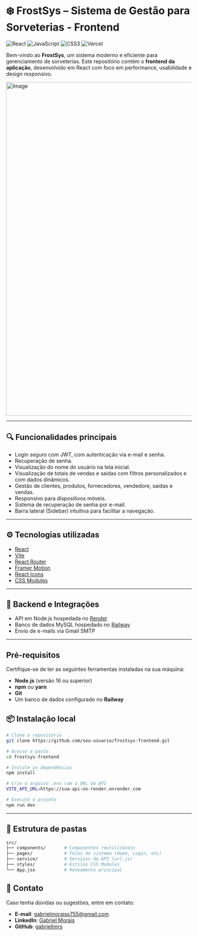 # ❄️ FrostSys – Sistema de Gestão para Sorveterias - Frontend

![React](https://img.shields.io/badge/react-%2320232a.svg?style=for-the-badge&logo=react&logoColor=%2361DAFB)
![JavaScript](https://img.shields.io/badge/javascript-%23323330.svg?style=for-the-badge&logo=javascript&logoColor=%23F7DF1E)
![CSS3](https://img.shields.io/badge/css3-%231572B6.svg?style=for-the-badge&logo=css3&logoColor=white)
![Vercel](https://img.shields.io/badge/vercel-%23000000.svg?style=for-the-badge&logo=vercel&logoColor=white)


Bem-vindo ao **FrostSys**, um sistema moderno e eficiente para gerenciamento de sorveterias. Este repositório contém o **frontend da aplicação**, desenvolvido em React com foco em performance, usabilidade e design responsivo.

<img width="1918" height="906" alt="Image" src="https://github.com/user-attachments/assets/7e4260df-62df-42b0-ae8f-55a8a172cb45" />

---

## 🔍 Funcionalidades principais

- Login seguro com JWT, com autenticação via e-mail e senha.
- Recuperação de senha.
- Visualização do nome do usuário na tela inicial.
- Visualização de totais de vendas e saidas com filtros personalizados e com dados dinâmicos.
- Gestão de clientes, produtos, fornecedores, vendedore, saidas e vendas.
- Responsivo para dispositivos móveis.
- Sistema de recuperação de senha por e-mail.
- Barra lateral (Sidebar) intuitiva para facilitar a navegação.

---

## ⚙️ Tecnologias utilizadas

- [React](https://reactjs.org/)
- [Vite](https://vitejs.dev/)
- [React Router](https://reactrouter.com/)
- [Framer Motion](https://www.framer.com/motion/)
- [React Icons](https://react-icons.github.io/react-icons/)
- [CSS Modules](https://github.com/css-modules/css-modules)

---

## 🔗 Backend e Integrações

- API em Node.js hospedada no [Render](https://render.com/)
- Banco de dados MySQL hospedado no [Railway](https://railway.app/)
- Envio de e-mails via Gmail SMTP

---

## Pré-requisitos

Certifique-se de ter as seguintes ferramentas instaladas na sua máquina:

- **Node.js** (versão 16 ou superior)
- **npm** ou **yarn**
- **Git**
- Um banco de dados configurado no **Railway**

## 📦 Instalação local


```bash
# Clone o repositório
git clone https://github.com/seu-usuario/frostsys-frontend.git

# Acesse a pasta
cd frostsys-frontend

# Instale as dependências
npm install

# Crie o arquivo .env com a URL da API
VITE_API_URL=https://sua-api-no-render.onrender.com

# Execute o projeto
npm run dev
```
---

## 📁 Estrutura de pastas
```bash
src/
├── components/       # Componentes reutilizáveis
├── pages/            # Telas do sistema (Home, Login, etc)
├── service/          # Serviços de API (url.js)
├── styles/           # Estilos CSS Modules
└── App.jsx           # Roteamento principal
```

## 📩 Contato

Caso tenha dúvidas ou sugestões, entre em contato:

- **E-mail**: [gabrielmoraiss755@gmail.com](mailto:gabrielmoraiss755@gmail.com)
- **LinkedIn**: [Gabriel Morais](https://www.linkedin.com/in/gabriel-morais-649016295/)
- **GitHub**: [gabriellmrs](https://github.com/gabriellmrs)



